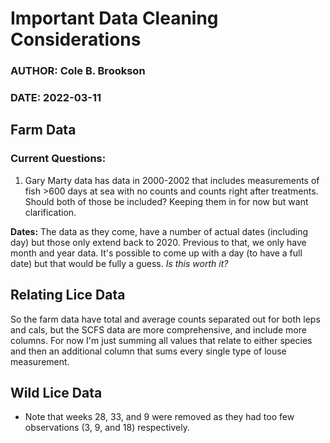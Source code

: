 # Important Data Cleaning Considerations 

### AUTHOR: Cole B. Brookson
### DATE: 2022-03-11

## Farm Data 

### Current Questions:

1) Gary Marty data has data in 2000-2002 that includes measurements of fish >600 days at sea with no counts and counts right after treatments. Should both of those be included? Keeping them in for now but want clarification. 



**Dates:** The data as they come, have a number of actual dates (including day) but those only extend back to 2020. Previous to that, we only have month and year data. It's possible to come up with a day (to have a full date) but that would be fully a guess. *Is this worth it?*

## Relating Lice Data

So the farm data have total and average counts separated out for both leps and cals, but the SCFS data are more comprehensive, and include more columns. For now I'm just summing all values that relate to either species and then an additional column that sums every single type of louse measurement. 

## Wild Lice Data

* Note that weeks 28, 33, and 9 were removed as they had too few observations (3, 9, and 18) respectively. 


